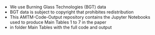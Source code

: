 * We use Burning Glass Technologies (BGT) data 
* BGT data is subject to copyright that prohibites redistribution
* This AMTM-Code-Output repository contains the Jupyter Notebooks used to produce Main Tables 1 to 7 in the paper
* in folder Main Tables with the full code and output

